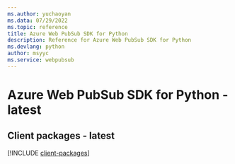 ```yaml
---
ms.author: yuchaoyan
ms.data: 07/29/2022
ms.topic: reference
title: Azure Web PubSub SDK for Python
description: Reference for Azure Web PubSub SDK for Python
ms.devlang: python
author: msyyc
ms.service: webpubsub
---
```

# Azure Web PubSub SDK for Python - latest

## Client packages - latest
[!INCLUDE [client-packages](web-pubsub-client-index.md)]